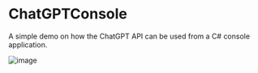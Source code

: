 # ChatGPTConsole
A simple demo on how the ChatGPT API can be used from a C# console application.

![image](https://user-images.githubusercontent.com/1344888/227807090-39c4eeba-829c-483d-a749-3cc3a6be65aa.png)


